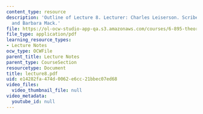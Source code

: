 ```yaml
---
content_type: resource
description: 'Outline of Lecture 8. Lecturer: Charles Leiserson. Scribe: Kevin Matulef
  and Barbara Mack.'
file: https://ol-ocw-studio-app-qa.s3.amazonaws.com/courses/6-895-theory-of-parallel-systems-sma-5509-fall-2003/e14282fa474d0062e6cc21bbec07ed68_lecture8.pdf
file_type: application/pdf
learning_resource_types:
- Lecture Notes
ocw_type: OCWFile
parent_title: Lecture Notes
parent_type: CourseSection
resourcetype: Document
title: lecture8.pdf
uid: e14282fa-474d-0062-e6cc-21bbec07ed68
video_files:
  video_thumbnail_file: null
video_metadata:
  youtube_id: null
---
```

